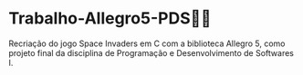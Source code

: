 # Trabalho-Allegro5-PDS🚀👾
Recriação do jogo Space Invaders em C com a biblioteca Allegro 5, como projeto final da disciplina de Programação e Desenvolvimento de Softwares I.


